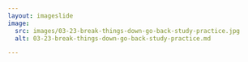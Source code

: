 ```yaml
---
layout: imageslide
image:
  src: images/03-23-break-things-down-go-back-study-practice.jpg
  alt: 03-23-break-things-down-go-back-study-practice.md

---
```

